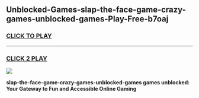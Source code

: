 
## Unblocked-Games-slap-the-face-game-crazy-games-unblocked-games-Play-Free-b7oaj
<h3>
<a href="https://premium76.site?title=slap-the-face-game-crazy-games-unblocked-games&ref=21A">CLICK TO PLAY</a></h3>
<hr>

<h3>
<a href="https://premium76.site?title=slap-the-face-game-crazy-games-unblocked-games&ref=21A">CLICK 2 PLAY</a>
  
</h3>

<a href="https://premium76.site?title=slap-the-face-game-crazy-games-unblocked-games&ref=21A"><img src="https://clearcache.store/games.png"></a>


**slap-the-face-game-crazy-games-unblocked-games games unblocked: Your Gateway to Fun and Accessible Online Gaming**
